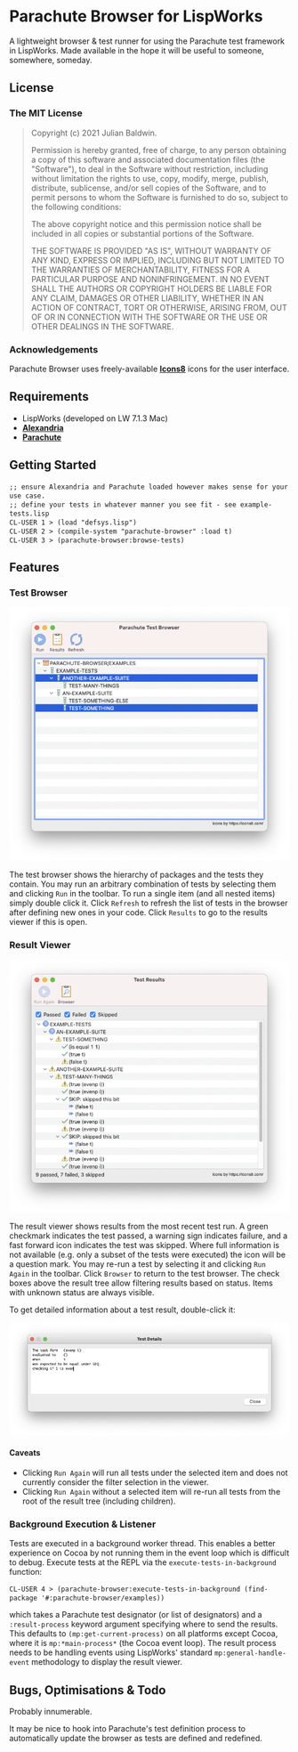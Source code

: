 # Parachute Browser for LispWorks

A lightweight browser & test runner for using the Parachute test framework in LispWorks. Made
available in the hope it will be useful to someone, somewhere, someday.

## License

### The MIT License

> Copyright (c) 2021 Julian Baldwin.
>
> Permission is hereby granted, free of charge, to any person obtaining a copy of this software and
> associated documentation files (the "Software"), to deal in the Software without restriction,
> including without limitation the rights to use, copy, modify, merge, publish, distribute,
> sublicense, and/or sell copies of the Software, and to permit persons to whom the Software is
> furnished to do so, subject to the following conditions:
>
> The above copyright notice and this permission notice shall be included in all copies or
> substantial portions of the Software.
>
> THE SOFTWARE IS PROVIDED "AS IS", WITHOUT WARRANTY OF ANY KIND, EXPRESS OR IMPLIED, INCLUDING BUT
> NOT LIMITED TO THE WARRANTIES OF MERCHANTABILITY, FITNESS FOR A PARTICULAR PURPOSE AND
> NONINFRINGEMENT. IN NO EVENT SHALL THE AUTHORS OR COPYRIGHT HOLDERS BE LIABLE FOR ANY CLAIM,
> DAMAGES OR OTHER LIABILITY, WHETHER IN AN ACTION OF CONTRACT, TORT OR OTHERWISE, ARISING FROM, OUT
> OF OR IN CONNECTION WITH THE SOFTWARE OR THE USE OR OTHER DEALINGS IN THE SOFTWARE.

### Acknowledgements

Parachute Browser uses freely-available **[Icons8](https://icons8.com/)** icons for the user
interface.

## Requirements

- LispWorks (developed on LW 7.1.3 Mac)
- **[Alexandria](https://common-lisp.net/project/alexandria/)**
- **[Parachute](https://github.com/Shinmera/parachute)**

## Getting Started

    ;; ensure Alexandria and Parachute loaded however makes sense for your use case.
    ;; define your tests in whatever manner you see fit - see example-tests.lisp
    CL-USER 1 > (load "defsys.lisp")
    CL-USER 2 > (compile-system "parachute-browser" :load t)
    CL-USER 3 > (parachute-browser:browse-tests)

## Features

### Test Browser

![Test Browser Interface](./docimg/browser.png)

The test browser shows the hierarchy of packages and the tests they contain. You may run an
arbitrary combination of tests by selecting them and clicking `Run` in the toolbar. To run a single
item (and all nested items) simply double click it. Click `Refresh` to refresh the list of tests in
the browser after defining new ones in your code. Click `Results` to go to the results viewer if
this is open.


### Result Viewer

![Result Viewer Interface](./docimg/results.png)

The result viewer shows results from the most recent test run. A green checkmark indicates the test
passed, a warning sign indicates failure, and a fast forward icon indicates the test was skipped.
Where full information is not available (e.g. only a subset of the tests were executed) the icon
will be a question mark. You may re-run a test by selecting it and clicking `Run Again` in the
toolbar. Click `Browser` to return to the test browser. The check boxes above the result tree allow
filtering results based on status. Items with unknown status are always visible.

To get detailed information about a test result, double-click it:

![Result Details](./docimg/details.png)

#### Caveats

- Clicking `Run Again` will run all tests under the selected item and does not currently consider
  the filter selection in the viewer.
- Clicking `Run Again` without a selected item will re-run all tests from the root of the result
  tree (including children).


### Background Execution & Listener

Tests are executed in a background worker thread. This enables a better experience on Cocoa by not
running them in the event loop which is difficult to debug. Execute tests at the REPL via the
`execute-tests-in-background` function:

    CL-USER 4 > (parachute-browser:execute-tests-in-background (find-package '#:parachute-browser/examples))

which takes a Parachute test designator (or list of designators) and a `:result-process` keyword
argument specifying where to send the results. This defaults to `(mp:get-current-process)` on all
platforms except Cocoa, where it is `mp:*main-process*` (the Cocoa event loop). The result process
needs to be handling events using LispWorks' standard `mp:general-handle-event` methodology to
display the result viewer.

## Bugs, Optimisations & Todo

Probably innumerable.

It may be nice to hook into Parachute's test definition process to automatically update the browser
as tests are defined and redefined.
